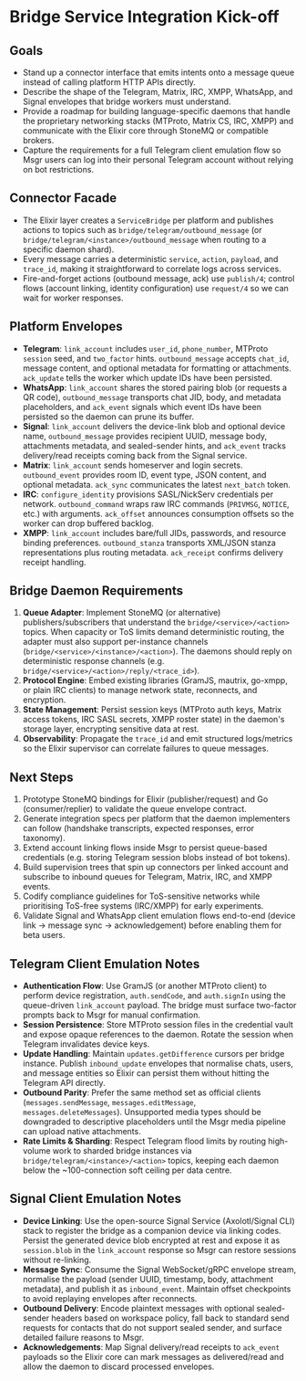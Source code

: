 # Bridge Service Integration Kick-off

## Goals
- Stand up a connector interface that emits intents onto a message queue instead of calling platform HTTP APIs directly.
- Describe the shape of the Telegram, Matrix, IRC, XMPP, WhatsApp, and Signal envelopes that bridge workers must understand.
- Provide a roadmap for building language-specific daemons that handle the proprietary networking stacks (MTProto, Matrix CS, IRC, XMPP) and communicate with the Elixir core through StoneMQ or compatible brokers.
- Capture the requirements for a full Telegram client emulation flow so Msgr users can log into their personal Telegram account without relying on bot restrictions.

## Connector Facade
- The Elixir layer creates a `ServiceBridge` per platform and publishes actions to topics such as `bridge/telegram/outbound_message` (or `bridge/telegram/<instance>/outbound_message` when routing to a specific daemon shard).
- Every message carries a deterministic `service`, `action`, `payload`, and `trace_id`, making it straightforward to correlate logs across services.
- Fire-and-forget actions (outbound message, ack) use `publish/4`; control flows (account linking, identity configuration) use `request/4` so we can wait for worker responses.

## Platform Envelopes
- **Telegram**: `link_account` includes `user_id`, `phone_number`, MTProto `session` seed, and `two_factor` hints. `outbound_message` accepts `chat_id`, message content, and optional metadata for formatting or attachments. `ack_update` tells the worker which update IDs have been persisted.
- **WhatsApp**: `link_account` shares the stored pairing blob (or requests a QR code), `outbound_message` transports chat JID, body, and metadata placeholders, and `ack_event` signals which event IDs have been persisted so the daemon can prune its buffer.
- **Signal**: `link_account` delivers the device-link blob and optional device name, `outbound_message` provides recipient UUID, message body, attachments metadata, and sealed-sender hints, and `ack_event` tracks delivery/read receipts coming back from the Signal service.
- **Matrix**: `link_account` sends homeserver and login secrets. `outbound_event` provides room ID, event type, JSON content, and optional metadata. `ack_sync` communicates the latest `next_batch` token.
- **IRC**: `configure_identity` provisions SASL/NickServ credentials per network. `outbound_command` wraps raw IRC commands (`PRIVMSG`, `NOTICE`, etc.) with arguments. `ack_offset` announces consumption offsets so the worker can drop buffered backlog.
- **XMPP**: `link_account` includes bare/full JIDs, passwords, and resource binding preferences. `outbound_stanza` transports XML/JSON stanza representations plus routing metadata. `ack_receipt` confirms delivery receipt handling.

## Bridge Daemon Requirements
1. **Queue Adapter**: Implement StoneMQ (or alternative) publishers/subscribers that understand the `bridge/<service>/<action>` topics. When capacity or ToS limits demand deterministic routing, the adapter must also support per-instance channels (`bridge/<service>/<instance>/<action>`). The daemons should reply on deterministic response channels (e.g. `bridge/<service>/<action>/reply/<trace_id>`).
2. **Protocol Engine**: Embed existing libraries (GramJS, mautrix, go-xmpp, or plain IRC clients) to manage network state, reconnects, and encryption.
3. **State Management**: Persist session keys (MTProto auth keys, Matrix access tokens, IRC SASL secrets, XMPP roster state) in the daemon's storage layer, encrypting sensitive data at rest.
4. **Observability**: Propagate the `trace_id` and emit structured logs/metrics so the Elixir supervisor can correlate failures to queue messages.

## Next Steps
1. Prototype StoneMQ bindings for Elixir (publisher/request) and Go (consumer/replier) to validate the queue envelope contract.
2. Generate integration specs per platform that the daemon implementers can follow (handshake transcripts, expected responses, error taxonomy).
3. Extend account linking flows inside Msgr to persist queue-based credentials (e.g. storing Telegram session blobs instead of bot tokens).
4. Build supervision trees that spin up connectors per linked account and subscribe to inbound queues for Telegram, Matrix, IRC, and XMPP events.
5. Codify compliance guidelines for ToS-sensitive networks while prioritising ToS-free systems (IRC/XMPP) for early experiments.
6. Validate Signal and WhatsApp client emulation flows end-to-end (device link → message sync → acknowledgement) before enabling them for beta users.

## Telegram Client Emulation Notes
- **Authentication Flow**: Use GramJS (or another MTProto client) to perform device registration, `auth.sendCode`, and `auth.signIn` using the queue-driven `link_account` payload. The bridge must surface two-factor prompts back to Msgr for manual confirmation.
- **Session Persistence**: Store MTProto session files in the credential vault and expose opaque references to the daemon. Rotate the session when Telegram invalidates device keys.
- **Update Handling**: Maintain `updates.getDifference` cursors per bridge instance. Publish `inbound_update` envelopes that normalise chats, users, and message entities so Elixir can persist them without hitting the Telegram API directly.
- **Outbound Parity**: Prefer the same method set as official clients (`messages.sendMessage`, `messages.editMessage`, `messages.deleteMessages`). Unsupported media types should be downgraded to descriptive placeholders until the Msgr media pipeline can upload native attachments.
- **Rate Limits & Sharding**: Respect Telegram flood limits by routing high-volume work to sharded bridge instances via `bridge/telegram/<instance>/<action>` topics, keeping each daemon below the ~100-connection soft ceiling per data centre.

## Signal Client Emulation Notes
- **Device Linking**: Use the open-source Signal Service (Axolotl/Signal CLI) stack to register the bridge as a companion device via linking codes. Persist the generated device blob encrypted at rest and expose it as `session.blob` in the `link_account` response so Msgr can restore sessions without re-linking.
- **Message Sync**: Consume the Signal WebSocket/gRPC envelope stream, normalise the payload (sender UUID, timestamp, body, attachment metadata), and publish it as `inbound_event`. Maintain offset checkpoints to avoid replaying envelopes after reconnects.
- **Outbound Delivery**: Encode plaintext messages with optional sealed-sender headers based on workspace policy, fall back to standard send requests for contacts that do not support sealed sender, and surface detailed failure reasons to Msgr.
- **Acknowledgements**: Map Signal delivery/read receipts to `ack_event` payloads so the Elixir core can mark messages as delivered/read and allow the daemon to discard processed envelopes.
